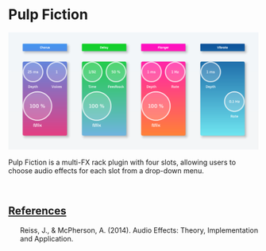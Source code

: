 <h1>Pulp Fiction</h2>

<img src="Screenshot.png" width="850">

<br>

<p>
    Pulp Fiction is a multi-FX rack plugin with four slots, allowing users to choose audio effects for each slot from a drop-down menu.
</p>
<br>
<h2><u>References</u></h2>
<ul type="none">
    Reiss, J., & McPherson, A. (2014). Audio Effects: Theory, Implementation and Application.
</ul>
